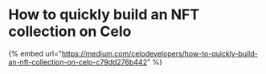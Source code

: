 # How to quickly build an NFT collection on Celo

{% embed url="https://medium.com/celodevelopers/how-to-quickly-build-an-nft-collection-on-celo-c79dd276b442" %}
